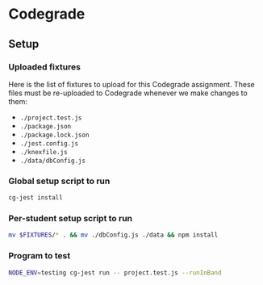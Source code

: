# Codegrade

## Setup

### Uploaded fixtures

Here is the list of fixtures to upload for this Codegrade assignment. These files must be re-uploaded to Codegrade whenever we make changes to them:

- `./project.test.js`
- `./package.json`
- `./package.lock.json`
- `./jest.config.js`
- `./knexfile.js`
- `./data/dbConfig.js`

### Global setup script to run

```bash
cg-jest install
```

### Per-student setup script to run

```bash
mv $FIXTURES/* . && mv ./dbConfig.js ./data && npm install
```

### Program to test

```bash
NODE_ENV=testing cg-jest run -- project.test.js --runInBand
```
